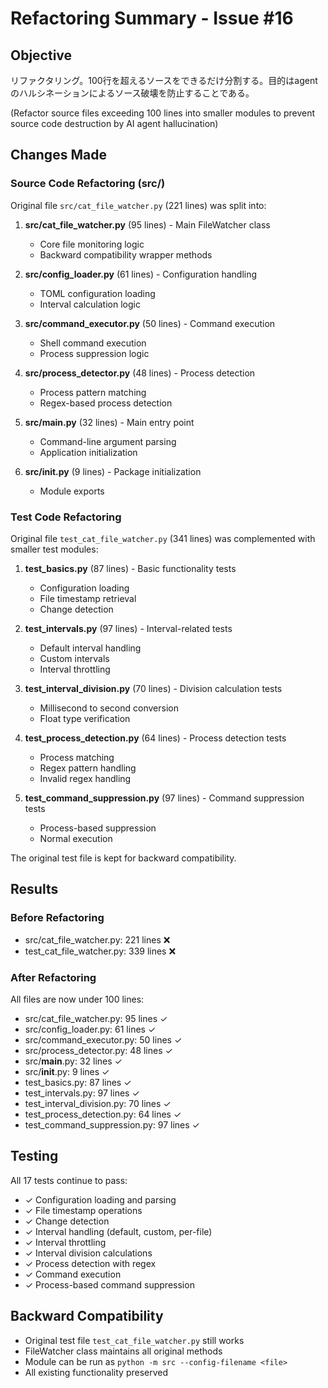 # Refactoring Summary - Issue #16

## Objective
リファクタリング。100行を超えるソースをできるだけ分割する。目的はagentのハルシネーションによるソース破壊を防止することである。

(Refactor source files exceeding 100 lines into smaller modules to prevent source code destruction by AI agent hallucination)

## Changes Made

### Source Code Refactoring (src/)

Original file `src/cat_file_watcher.py` (221 lines) was split into:

1. **src/cat_file_watcher.py** (95 lines) - Main FileWatcher class
   - Core file monitoring logic
   - Backward compatibility wrapper methods

2. **src/config_loader.py** (61 lines) - Configuration handling
   - TOML configuration loading
   - Interval calculation logic

3. **src/command_executor.py** (50 lines) - Command execution
   - Shell command execution
   - Process suppression logic

4. **src/process_detector.py** (48 lines) - Process detection
   - Process pattern matching
   - Regex-based process detection

5. **src/__main__.py** (32 lines) - Main entry point
   - Command-line argument parsing
   - Application initialization

6. **src/__init__.py** (9 lines) - Package initialization
   - Module exports

### Test Code Refactoring

Original file `test_cat_file_watcher.py` (341 lines) was complemented with smaller test modules:

1. **test_basics.py** (87 lines) - Basic functionality tests
   - Configuration loading
   - File timestamp retrieval
   - Change detection

2. **test_intervals.py** (97 lines) - Interval-related tests
   - Default interval handling
   - Custom intervals
   - Interval throttling

3. **test_interval_division.py** (70 lines) - Division calculation tests
   - Millisecond to second conversion
   - Float type verification

4. **test_process_detection.py** (64 lines) - Process detection tests
   - Process matching
   - Regex pattern handling
   - Invalid regex handling

5. **test_command_suppression.py** (97 lines) - Command suppression tests
   - Process-based suppression
   - Normal execution

The original test file is kept for backward compatibility.

## Results

### Before Refactoring
- src/cat_file_watcher.py: 221 lines ❌
- test_cat_file_watcher.py: 339 lines ❌

### After Refactoring
All files are now under 100 lines:
- src/cat_file_watcher.py: 95 lines ✓
- src/config_loader.py: 61 lines ✓
- src/command_executor.py: 50 lines ✓
- src/process_detector.py: 48 lines ✓
- src/__main__.py: 32 lines ✓
- src/__init__.py: 9 lines ✓
- test_basics.py: 87 lines ✓
- test_intervals.py: 97 lines ✓
- test_interval_division.py: 70 lines ✓
- test_process_detection.py: 64 lines ✓
- test_command_suppression.py: 97 lines ✓

## Testing
All 17 tests continue to pass:
- ✓ Configuration loading and parsing
- ✓ File timestamp operations
- ✓ Change detection
- ✓ Interval handling (default, custom, per-file)
- ✓ Interval throttling
- ✓ Interval division calculations
- ✓ Process detection with regex
- ✓ Command execution
- ✓ Process-based command suppression

## Backward Compatibility
- Original test file `test_cat_file_watcher.py` still works
- FileWatcher class maintains all original methods
- Module can be run as `python -m src --config-filename <file>`
- All existing functionality preserved
